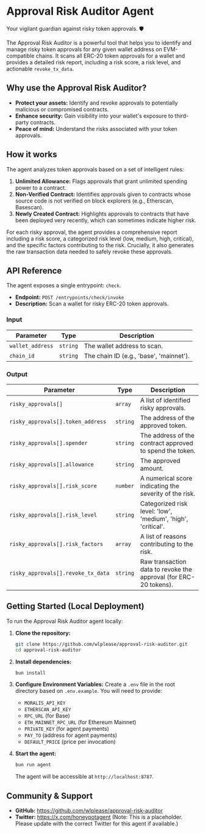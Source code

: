 # Approval Risk Auditor Agent

Your vigilant guardian against risky token approvals. 🛡️

The Approval Risk Auditor is a powerful tool that helps you to identify and manage risky token approvals for any given wallet address on EVM-compatible chains. It scans all ERC-20 token approvals for a wallet and provides a detailed risk report, including a risk score, a risk level, and actionable `revoke_tx_data`.

## Why use the Approval Risk Auditor?

*   **Protect your assets:** Identify and revoke approvals to potentially malicious or compromised contracts.
*   **Enhance security:** Gain visibility into your wallet's exposure to third-party contracts.
*   **Peace of mind:** Understand the risks associated with your token approvals.

## How it works

The agent analyzes token approvals based on a set of intelligent rules:

1.  **Unlimited Allowance:** Flags approvals that grant unlimited spending power to a contract.
2.  **Non-Verified Contract:** Identifies approvals given to contracts whose source code is not verified on block explorers (e.g., Etherscan, Basescan).
3.  **Newly Created Contract:** Highlights approvals to contracts that have been deployed very recently, which can sometimes indicate higher risk.

For each risky approval, the agent provides a comprehensive report including a risk score, a categorized risk level (low, medium, high, critical), and the specific factors contributing to the risk. Crucially, it also generates the raw transaction data needed to safely revoke these approvals.

## API Reference

The agent exposes a single entrypoint: `check`.

- **Endpoint:** `POST /entrypoints/check/invoke`
- **Description:** Scan a wallet for risky ERC-20 token approvals.

### Input

| Parameter | Type | Description |
|---|---|---|
| `wallet_address` | `string` | The wallet address to scan. |
| `chain_id` | `string` | The chain ID (e.g., 'base', 'mainnet'). |

### Output

| Parameter | Type | Description |
|---|---|---|
| `risky_approvals[]` | `array` | A list of identified risky approvals. |
| `risky_approvals[].token_address` | `string` | The address of the approved token. |
| `risky_approvals[].spender` | `string` | The address of the contract approved to spend the token. |
| `risky_approvals[].allowance` | `string` | The approved amount. |
| `risky_approvals[].risk_score` | `number` | A numerical score indicating the severity of the risk. |
| `risky_approvals[].risk_level` | `string` | Categorized risk level: 'low', 'medium', 'high', 'critical'. |
| `risky_approvals[].risk_factors` | `array` | A list of reasons contributing to the risk. |
| `risky_approvals[].revoke_tx_data` | `string` | Raw transaction data to revoke the approval (for ERC-20 tokens). |

## Getting Started (Local Deployment)

To run the Approval Risk Auditor agent locally:

1.  **Clone the repository:**
    ```bash
    git clone https://github.com/wlplease/approval-risk-auditor.git
    cd approval-risk-auditor
    ```
2.  **Install dependencies:**
    ```bash
    bun install
    ```
3.  **Configure Environment Variables:** Create a `.env` file in the root directory based on `.env.example`. You will need to provide:
    *   `MORALIS_API_KEY`
    *   `ETHERSCAN_API_KEY`
    *   `RPC_URL` (for Base)
    *   `ETH_MAINNET_RPC_URL` (for Ethereum Mainnet)
    *   `PRIVATE_KEY` (for agent payments)
    *   `PAY_TO` (address for agent payments)
    *   `DEFAULT_PRICE` (price per invocation)

4.  **Start the agent:**
    ```bash
    bun run agent
    ```
    The agent will be accessible at `http://localhost:8787`.

## Community & Support

*   **GitHub:** https://github.com/wlplease/approval-risk-auditor
*   **Twitter:** https://x.com/honeypotagent (Note: This is a placeholder. Please update with the correct Twitter for this agent if available.)
